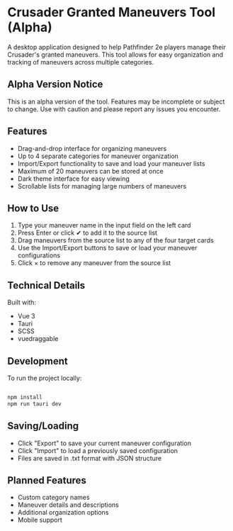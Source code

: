 # Crusader Granted Maneuvers Tool (Alpha)

A desktop application designed to help Pathfinder 2e players manage their Crusader's granted maneuvers. This tool allows for easy organization and tracking of maneuvers across multiple categories.

## Alpha Version Notice

This is an alpha version of the tool. Features may be incomplete or subject to change. Use with caution and please report any issues you encounter.

## Features

- Drag-and-drop interface for organizing maneuvers
- Up to 4 separate categories for maneuver organization
- Import/Export functionality to save and load your maneuver lists
- Maximum of 20 maneuvers can be stored at once
- Dark theme interface for easy viewing
- Scrollable lists for managing large numbers of maneuvers

## How to Use

1. Type your maneuver name in the input field on the left card
2. Press Enter or click ✔ to add it to the source list
3. Drag maneuvers from the source list to any of the four target cards
4. Use the Import/Export buttons to save or load your maneuver configurations
5. Click × to remove any maneuver from the source list

## Technical Details

Built with:

- Vue 3
- Tauri
- SCSS
- vuedraggable

## Development

To run the project locally:

```bash

npm install
npm run tauri dev
```

## Saving/Loading

- Click "Export" to save your current maneuver configuration
- Click "Import" to load a previously saved configuration
- Files are saved in .txt format with JSON structure

## Planned Features

- Custom category names
- Maneuver details and descriptions
- Additional organization options
- Mobile support
